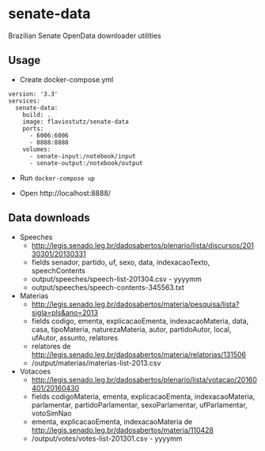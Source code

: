 # senate-data
Brazilian Senate OpenData downloader utilities

## Usage

* Create docker-compose.yml
```
version: '3.3'
services:
  senate-data:
    build: .
    image: flaviostutz/senate-data
    ports:
      - 6006:6006
      - 8888:8888
    volumes:
      - senate-input:/notebook/input
      - senate-output:/notebook/output
```

* Run ```docker-compose up```

* Open http://localhost:8888/

## Data downloads

* Speeches
  * http://legis.senado.leg.br/dadosabertos/plenario/lista/discursos/20130301/20130331
  * fields senador, partido, uf, sexo, data, indexacaoTexto, speechContents
  * output/speeches/speech-list-201304.csv - yyyymm
  * output/speeches/speech-contents-345563.txt
* Materias
  * http://legis.senado.leg.br/dadosabertos/materia/pesquisa/lista?sigla=pls&ano=2013
  * fields codigo, ementa, explicacaoEmenta, indexacaoMateria, data, casa, tipoMateria, naturezaMateria, autor, partidoAutor, local, ufAutor, assunto, relatores
  * relatores de http://legis.senado.leg.br/dadosabertos/materia/relatorias/131506
  * /output/materias/materias-list-2013.csv
* Votacoes
  * http://legis.senado.leg.br/dadosabertos/plenario/lista/votacao/20160401/20160430
  * fields codigoMateria, ementa, explicacaoEmenta, indexacaoMateria, parlamentar, partidoParlamentar, sexoParlamentar, ufParlamentar, votoSimNao
  * ementa, explicacaoEmenta, indexacaoMateria de http://legis.senado.leg.br/dadosabertos/materia/110428
  * /output/votes/votes-list-201301.csv - yyyymm
